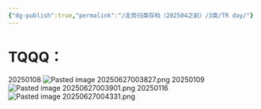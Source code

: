 ```yaml
---
{"dg-publish":true,"permalink":"/走势归类存档（202504之前）/3类/TR day/"}
---
```


# TQQQ：
20250108
![Pasted image 20250627003827.png](/img/user/%E5%9B%BE%E7%89%87%E5%AD%98%E6%94%BE%E5%9C%B0/Pasted%20image%2020250627003827.png)
20250109
![Pasted image 20250627003901.png](/img/user/%E5%9B%BE%E7%89%87%E5%AD%98%E6%94%BE%E5%9C%B0/Pasted%20image%2020250627003901.png)
20250116
![Pasted image 20250627004331.png](/img/user/%E5%9B%BE%E7%89%87%E5%AD%98%E6%94%BE%E5%9C%B0/Pasted%20image%2020250627004331.png)